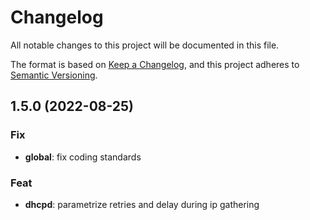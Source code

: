 # Changelog
All notable changes to this project will be documented in this file.

The format is based on [Keep a Changelog](https://keepachangelog.com/en/1.0.0/),
and this project adheres to [Semantic Versioning](https://semver.org/spec/v2.0.0.html).

## 1.5.0 (2022-08-25)

### Fix

- **global**: fix coding standards

### Feat

- **dhcpd**: parametrize retries and delay during ip gathering
